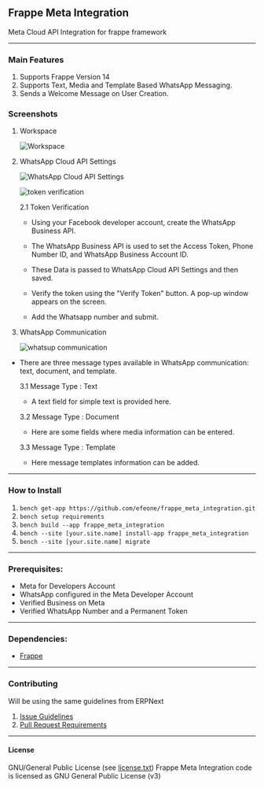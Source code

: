 ## Frappe Meta Integration

Meta Cloud API Integration for frappe framework

---

### Main Features

1. Supports Frappe Version 14
2. Supports Text, Media and Template Based WhatsApp Messaging.
3. Sends a Welcome Message on User Creation.


### Screenshots

1. Workspace

    ![Workspace](https://user-images.githubusercontent.com/91651425/201308548-63279562-6152-4cd3-94a4-29bf6df173a0.png)


2. WhatsApp Cloud API Settings

    ![WhatsApp Cloud API Settings](https://user-images.githubusercontent.com/95274912/201276165-3039a7d4-44f3-4bf2-9a04-dd27a05a0e84.png)
  
    ![token verification](https://user-images.githubusercontent.com/95274912/201276360-21a41b58-6e97-4168-a592-cea02b8fbbe4.png)


    2.1 Token Verification
    
      - Using your Facebook developer account, create the WhatsApp Business API. 
    
      - The WhatsApp Business API is used to set the Access Token, Phone Number ID, and WhatsApp Business Account ID. 
    
      - These Data is passed to WhatsApp Cloud API Settings and then saved.
    
      - Verify the token using the "Verify Token" button. A pop-up window appears on the screen.
    
      - Add the Whatsapp number and submit.
    

3. WhatsApp Communication

   ![whatsup communication](https://user-images.githubusercontent.com/95274912/201277603-d4e79b63-4e13-492f-8aa1-4172b3396cad.png)

- There are three message types available in WhatsApp communication: text, document, and template.

    3.1 Message Type : Text
    - A text field for simple text is provided here.
          
    3.2 Message Type : Document
    - Here are some fields where media information can be entered. 
          
    3.3 Message Type : Template
    - Here message templates information can be added.

---

### How to Install

1. `bench get-app https://github.com/efeone/frappe_meta_integration.git`
2. `bench setup requirements`
3. `bench build --app frappe_meta_integration`
4. `bench --site [your.site.name] install-app frappe_meta_integration`
5. `bench --site [your.site.name] migrate`

---

### Prerequisites:

- Meta for Developers Account
- WhatsApp configured in the Meta Developer Account
- Verified Business on Meta
- Verified WhatsApp Number and a Permanent Token

---


### Dependencies:

- [Frappe](https://github.com/frappe/frappe)

---

### Contributing

Will be using the same guidelines from ERPNext

1. [Issue Guidelines](https://github.com/frappe/erpnext/wiki/Issue-Guidelines)
2. [Pull Request Requirements](https://github.com/frappe/erpnext/wiki/Contribution-Guidelines)

---

#### License

GNU/General Public License (see [license.txt](https://github.com/efeone/frappe_meta_integration/blob/master/license.txt))
Frappe Meta Integration code is licensed as GNU General Public License (v3)
